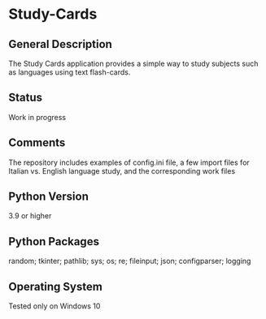 # Study-Cards
## General Description
The Study Cards application provides a simple way to study subjects such as languages using text flash-cards. 
## Status
Work in progress
## Comments
The repository includes examples of config.ini file, a few import files for Italian vs. English language study, and the corresponding work files
## Python Version
3.9 or higher
## Python Packages
random; tkinter; pathlib; sys; os; re; fileinput; json; configparser; logging
## Operating System
Tested only on Windows 10

